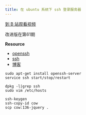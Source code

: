 ```yaml
---
title: 在 ubuntu 系统下 ssh 登录服务器
---
```


[到 B 站观看视频](https://www.bilibili.com/video/av88366504/)

改进版在第61期

__Resource__

- [openssh](http://www.openssh.com/)
- [ssh](http://en.wikipedia.org/wiki/Secure_Shell)
- [博客](http://www.ruanyifeng.com/blog/2011/12/ssh_remote_login.html)

```
sudo apt-get install openssh-server
service ssh start/stop/restart
```

```
dpkg -l|grep ssh
sudo vim /etc/hosts
```

```
ssh-keygen
ssh-copy-id cow
scp cow:136-jquery .
```
